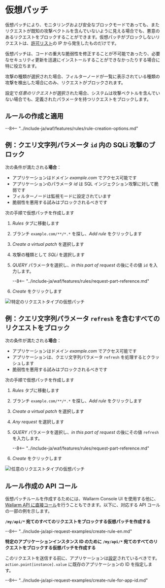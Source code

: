 [img-vpatch-example1]:      ../../images/user-guides/rules/vpatch-rule-1.png
[img-vpatch-example2]:      ../../images/user-guides/rules/vpatch-rule-2.png

# 仮想パッチ

仮想パッチにより、モニタリングおよび安全なブロックモードであっても、またリクエストが既知の攻撃ベクトルを含んでいないように見える場合でも、悪意のあるリクエストをブロックすることができます。仮想パッチがブロックしないリクエストは、[許可リスト](../ip-lists/allowlist.md)の IP から発生したものだけです。

仮想パッチは、コードの重大な脆弱性を修正することが不可能であったり、必要なセキュリティ更新を迅速にインストールすることができなかったりする場合に特に役立ちます。

攻撃の種類が選択された場合、フィルターノードが一覧に表示されている種類の攻撃を検出した場合にのみ、リクエストがブロックされます。

設定で*任意のリクエスト*が選択された場合、システムは攻撃ベクトルを含んでいない場合でも、定義されたパラメータを持つリクエストをブロックします。

## ルールの作成と適用

--8<-- "../include-ja/waf/features/rules/rule-creation-options.md"

## 例：クエリ文字列パラメータ `id` 内の SQLi 攻撃のブロック

次の条件が満たされる**場合**：

* アプリケーションはドメイン *example.com* でアクセス可能です
* アプリケーションのパラメータ *id* は SQL インジェクション攻撃に対して脆弱です
* フィルターノードは監視モードに設定されています
* 脆弱性を悪用する試みはブロックされるべきです
  
次の手順で仮想パッチを作成します

1. *Rules* タブに移動します
1. ブランチ `example.com/**/*.*` を探し、*Add rule* をクリックします
1. *Create a virtual patch* を選択します
1. 攻撃の種類として *SQLi* を選択します
1. *QUERY* パラメータを選択し、*in this part of request* の後にその値 `id` を入力します。

    --8<-- "../include-ja/waf/features/rules/request-part-reference.md"

1. *Create* をクリックします

![!特定のリクエストタイプの仮想パッチ][img-vpatch-example1]


## 例：クエリ文字列パラメータ `refresh` を含むすべてのリクエストをブロック

次の条件が満たされる**場合**：

* アプリケーションはドメイン *example.com* でアクセス可能です
* アプリケーションは、クエリ文字列パラメータ `refresh` を処理するとクラッシュします
* 脆弱性を悪用する試みはブロックされるべきです
  
次の手順で仮想パッチを作成します

1. *Rules* タブに移動します
1. ブランチ `example.com/**/*.*` を探し、*Add rule* をクリックします
1. *Create a virtual patch* を選択します
1. *Any request* を選択します
1. *QUERY* パラメータを選択し、*in this part of request* の後にその値 `refresh` を入力します。

    --8<-- "../include-ja/waf/features/rules/request-part-reference.md"

1. *Create* をクリックします

![!任意のリクエストタイプの仮想パッチ][img-vpatch-example2]

## ルール作成の API コール

仮想パッチルールを作成するためには、Wallarm Console UI を使用する他に、[Wallarm API に直接コール](../../api/overview.md)を行うこともできます。以下に、対応する API コールの一部の例を示します。

**`/my/api/*` 宛てのすべてのリクエストをブロックする仮想パッチを作成する**

--8<-- "../include-ja/api-request-examples/create-rule-en.md"

**特定のアプリケーションインスタンス ID のために `/my/api/*` 宛てのすべてのリクエストをブロックする仮想パッチを作成する**

このリクエストを送信する前に、アプリケーションは[設定](../settings/applications.md)されているべきです。`action.point[instance].value` に既存のアプリケーションの ID を指定します。

--8<-- "../include-ja/api-request-examples/create-rule-for-app-id.md"